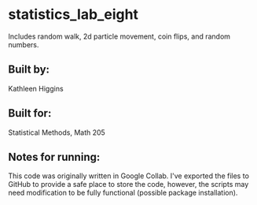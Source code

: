 # statistics_lab_eight
Includes random walk, 2d particle movement, coin flips, and random numbers. 

## Built by:
Kathleen Higgins

## Built for: 
Statistical Methods, Math 205

## Notes for running: 
This code was originally written in Google Collab. I've exported the files to GitHub to provide a safe place to store the code, however, the scripts may need modification to be fully functional (possible package installation).
